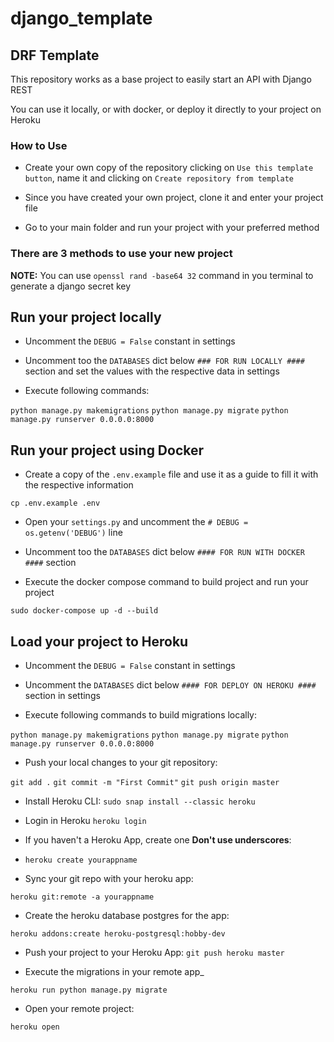 # django_template
## DRF Template

This repository works as a base project to easily start an API with Django REST

You can use it locally, or with docker, or deploy it directly to your project on Heroku

### How to Use

- Create your own copy of the repository clicking on `Use this template button`, name it and clicking on `Create repository from template`

- Since you have created your own project, clone it and enter your project file

- Go to your main folder and run your project with your preferred method

### There are 3 methods to use your new project

**NOTE:**
You can use `openssl rand -base64 32` command in you terminal to generate a django secret key

## Run your project locally

- Uncomment the `DEBUG = False` constant in settings

- Uncomment too the `DATABASES` dict below `### FOR RUN LOCALLY ####` section and set  the values with the respective data in settings

- Execute following commands:

```python manage.py makemigrations```
```python manage.py migrate```
```python manage.py runserver 0.0.0.0:8000```

## Run your project using Docker

- Create a copy of the `.env.example` file and use it as a guide to fill it with the respective information

```cp .env.example .env```


- Open your `settings.py` and uncomment the `# DEBUG = os.getenv('DEBUG')` line

- Uncomment too the `DATABASES` dict below `#### FOR RUN WITH DOCKER ####` section

- Execute the docker compose command to build project and run your project

```sudo docker-compose up -d --build```

## Load your project to Heroku

- Uncomment the `DEBUG = False` constant in settings

- Uncomment the `DATABASES` dict below `#### FOR DEPLOY ON HEROKU ####` section in settings

- Execute following commands to build migrations locally:

```python manage.py makemigrations```
```python manage.py migrate```
```python manage.py runserver 0.0.0.0:8000```

- Push your local changes to your git repository:

 ```git add .```
 ```git commit -m "First Commit"```
 ```git push origin master```

- Install Heroku CLI: `sudo snap install --classic heroku`
- Login in Heroku `heroku login`

- If you haven't a Heroku App, create one **Don't use underscores**:

- `heroku create yourappname`

- Sync your git repo with your heroku app:

`heroku git:remote -a yourappname`

- Create the heroku database postgres for the app:

`heroku addons:create heroku-postgresql:hobby-dev`

- Push your project to your Heroku App: `git push heroku master `

- Execute the migrations in your remote app_

```heroku run python manage.py migrate```

- Open your remote project:

`heroku open`